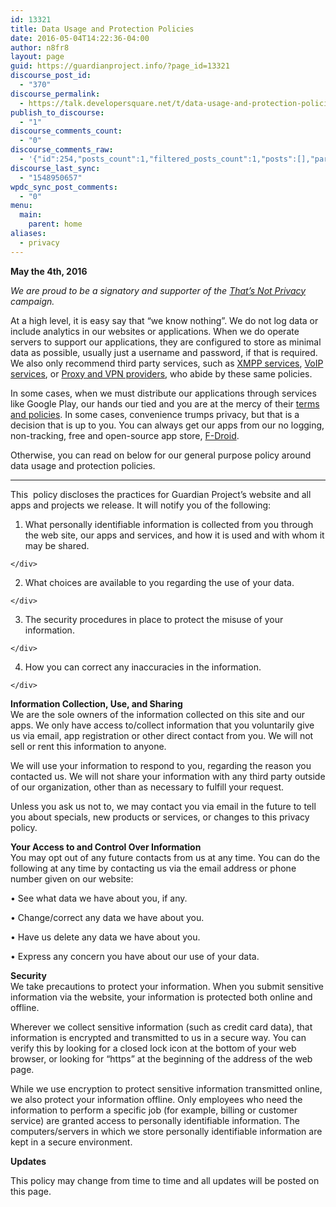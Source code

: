 ```yaml
---
id: 13321
title: Data Usage and Protection Policies
date: 2016-05-04T14:22:36-04:00
author: n8fr8
layout: page
guid: https://guardianproject.info/?page_id=13321
discourse_post_id:
  - "370"
discourse_permalink:
  - https://talk.developersquare.net/t/data-usage-and-protection-policies/254
publish_to_discourse:
  - "1"
discourse_comments_count:
  - "0"
discourse_comments_raw:
  - '{"id":254,"posts_count":1,"filtered_posts_count":1,"posts":[],"participants":[{"id":19,"username":"gpadmin","avatar_template":"https://avatars.discourse.org/v2/letter/g/d07c76/{size}.png"}]}'
discourse_last_sync:
  - "1548950657"
wpdc_sync_post_comments:
  - "0"
menu:
  main:
    parent: home
aliases:
  - privacy
---
```

**May the 4th, 2016**

_We are proud to be a signatory and supporter of the [That&#8217;s Not Privacy](https://www.thatsnotprivacy.com/) campaign._

At a high level, it is easy say that &#8220;we know nothing&#8221;. We do not log data or include analytics in our websites or applications. When we do operate servers to support our applications, they are configured to store as minimal data as possible, usually just a username and password, if that is required. We also only recommend third party services, such as [XMPP services](https://www.otr.im/chat.html), [VoIP services](https://ostel.co), or [Proxy and VPN providers](https://torproject.org), who abide by these same policies.

In some cases, when we must distribute our applications through services like Google Play, our hands our tied and you are at the mercy of their [terms and policies](https://play.google.com/about/play-terms.html). In some cases, convenience trumps privacy, but that is a decision that is up to you. You can always get our apps from our no logging, non-tracking, free and open-source app store, [F-Droid](/fdroid).

Otherwise, you can read on below for our general purpose policy around data usage and protection policies.

* * *

This  policy discloses the practices for Guardian Project&#8217;s website and all apps and projects we release. It will notify you of the following:

  1. <div>
      What personally identifiable information is collected from you through the web site, our apps and services, and how it is used and with whom it may be shared.
    </div>

  2. <div>
      What choices are available to you regarding the use of your data.
    </div>

  3. <div>
      The security procedures in place to protect the misuse of your information.
    </div>

  4. <div>
      How you can correct any inaccuracies in the information.
    </div>

**Information Collection, Use, and Sharing**  
We are the sole owners of the information collected on this site and our apps. We only have access to/collect information that you voluntarily give us via email, app registration or other direct contact from you. We will not sell or rent this information to anyone.

We will use your information to respond to you, regarding the reason you contacted us. We will not share your information with any third party outside of our organization, other than as necessary to fulfill your request.

Unless you ask us not to, we may contact you via email in the future to tell you about specials, new products or services, or changes to this privacy policy.

**Your Access to and Control Over Information**  
You may opt out of any future contacts from us at any time. You can do the following at any time by contacting us via the email address or phone number given on our website:

• See what data we have about you, if any.

• Change/correct any data we have about you.

• Have us delete any data we have about you.

• Express any concern you have about our use of your data.

**Security**  
We take precautions to protect your information. When you submit sensitive information via the website, your information is protected both online and offline.

Wherever we collect sensitive information (such as credit card data), that information is encrypted and transmitted to us in a secure way. You can verify this by looking for a closed lock icon at the bottom of your web browser, or looking for &#8220;https&#8221; at the beginning of the address of the web page.

While we use encryption to protect sensitive information transmitted online, we also protect your information offline. Only employees who need the information to perform a specific job (for example, billing or customer service) are granted access to personally identifiable information. The computers/servers in which we store personally identifiable information are kept in a secure environment.

**Updates**

This policy may change from time to time and all updates will be posted on this page.

&nbsp;